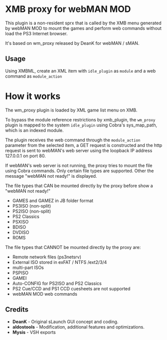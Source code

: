 # XMB proxy for webMAN MOD 

This plugin is a non-resident sprx that is called by the XMB menu generated by webMAN MOD
to mount the games and perform web commands without load the PS3 Internet browser.

It's based on wm_proxy released by DeanK for webMAN / sMAN.

## Usage

Using XMBML, create an XML item with `idle_plugin` as `module` and a web command as `module_action`


# How it works

The wm_proxy plugin is loaded by XML game list menu on XMB.

To bypass the module reference restrictions by xmb_plugin, the `wm_proxy` plugin is mapped
to the system `idle_plugin` using Cobra's sys_map_path, which is an indexed module.

The plugin receives the web command through the `module_action` parameter from the selected item, 
a GET request is constructed and the http request is sent to webMAN's web server using the 
loopback IP address 127.0.0.1 on port 80.

If webMAN's web server is not running, the proxy tries to mount the file using Cobra commands.
Only certain file types are supported. Other the message "webMAN not ready!" is displayed.

The file types that CAN be mounted directly by the proxy before show a "webMAN not ready!"
- GAMES and GAMEZ in JB folder format
- PS3ISO (non-split)
- PS2ISO (non-split)
- PS2 Classics
- PSXISO
- BDISO
- DVDISO
- ROMS

The file types that CANNOT be mounted directly by the proxy are:
- Remote network files (ps3netsrv)
- External ISO stored in exFAT / NTFS /ext2/3/4
- multi-part ISOs
- PSPISO
- GAMEI
- Auto-CONFIG for PS2ISO and PS2 Classics
- PS2 Cue/CCD and PS1 CCD cuesheets are not supported
- webMAN MOD web commands

## Credits

- **DeanK** - Original sLaunch GUI concept and coding.
- **aldostools** - Modification, additional features and optimizations.
- **Mysis** - VSH exports
